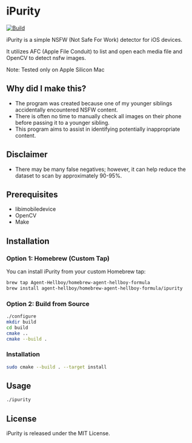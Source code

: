 # iPurity

[![Build](https://github.com/Agent-Hellboy/iPurity/actions/workflows/c-cpp.yml/badge.svg)](https://github.com/Agent-Hellboy/iPurity/actions/workflows/c-cpp.yml)

iPurity is a simple NSFW (Not Safe For Work) detector for iOS devices.

It utilizes AFC (Apple File Conduit) to list and open each media file and OpenCV to detect nsfw images. 

Note: Tested only on Apple Silicon Mac

## Why did I make this?
- The program was created because one of my younger siblings accidentally encountered NSFW content.
- There is often no time to manually check all images on their phone before passing it to a younger sibling.
- This program aims to assist in identifying potentially inappropriate content.

## Disclaimer
- There may be many false negatives; however, it can help reduce the dataset to scan by approximately 90-95%.

## Prerequisites

- libimobiledevice
- OpenCV    
- Make 

## Installation

### Option 1: Homebrew (Custom Tap)

You can install iPurity from your custom Homebrew tap:

```bash
brew tap Agent-Hellboy/homebrew-agent-hellboy-formula
brew install agent-hellboy/homebrew-agent-hellboy-formula/ipurity
```

### Option 2: Build from Source
```bash
./configure
mkdir build
cd build
cmake ..
cmake --build .
```

### Installation
```bash
sudo cmake --build . --target install
```

## Usage

```bash 
./ipurity
```

## License  

iPurity is released under the MIT License.
